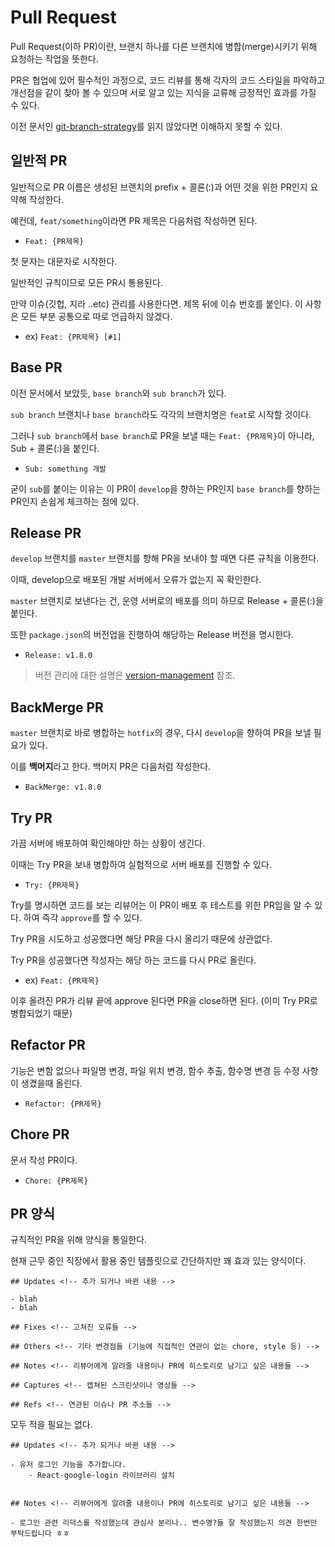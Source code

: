 # Pull Request

Pull Request(이하 PR)이란, 브랜치 하나를 다른 브랜치에 병합(merge)시키기 위해 요청하는 작업을 뜻한다.

PR은 협업에 있어 필수적인 과정으로, 코드 리뷰를 통해 각자의 코드 스타일을 파악하고 개선점을 같이 찾아 볼 수 있으며 서로 알고 있는 지식을 교류해 긍정적인 효과를 가질 수 있다.

이전 문서인 [git-branch-strategy](./git-branch-strategy.md)를 읽지 않았다면 이해하지 못할 수 있다.

## 일반적 PR

일반적으로 PR 이름은 생성된 브랜치의 prefix + 콜론(:)과 어떤 것을 위한 PR인지 요약해 작성한다. 

예컨데, `feat/something`이라면 PR 제목은 다음처럼 작성하면 된다.

- `Feat: {PR제목}`

첫 문자는 대문자로 시작한다.

일반적인 규칙이므로 모든 PR시 통용된다.

만약 이슈(깃헙, 지라 ..etc) 관리를 사용한다면. 제목 뒤에 이슈 번호를 붙인다. 이 사항은 모든 부분 공통으로 따로 언급하지 않겠다.

- ex) `Feat: {PR제목} [#1]`

## Base PR

이전 문서에서 보았듯, `base branch`와 `sub branch`가 있다. 

`sub branch` 브랜치나 `base branch`라도 각각의 브랜치명은 `feat`로 시작할 것이다.

그러나 `sub branch`에서 `base branch`로 PR을 보낼 때는 `Feat: {PR제목}`이 아니라, Sub + 콜론(:)을 붙인다.

- `Sub: something 개발`

굳이 `sub`를 붙이는 이유는 이 PR이 `develop`을 향하는 PR인지 `base branch`를 향하는 PR인지 손쉽게 체크하는 점에 있다.

## Release PR

`develop` 브랜치를 `master` 브랜치를 향해 PR을 보내야 할 때면 다른 규칙을 이용한다.

이때, develop으로 배포된 개발 서버에서 오류가 없는지 꼭 확인한다.

`master` 브랜치로 보낸다는 건, 운영 서버로의 배포를 의미 하므로 Release + 콜론(:)을 붙인다.

또한 `package.json`의 버전업을 진행하여 해당하는 Release 버전을 명시한다.

- `Release: v1.8.0`

> 버전 관리에 대한 설명은 [version-management](./version-management.md) 참조.


## BackMerge PR

`master` 브랜치로 바로 병합하는 `hotfix`의 경우, 다시 `develop`을 향하여 PR을 보낼 필요가 있다.

이를 **백머지**라고 한다. 백머지 PR은 다음처럼 작성한다.

- `BackMerge: v1.8.0`

## Try PR

가끔 서버에 배포하여 확인해야만 하는 상황이 생긴다.

이때는 Try PR을 보내 병합하여 실험적으로 서버 배포를 진행할 수 있다.

- `Try: {PR제목}`

Try를 명시하면 코드를 보는 리뷰어는 이 PR이 배포 후 테스트를 위한 PR임을 알 수 있다. 하여 즉각 `approve`를 할 수 있다.

Try PR을 시도하고 성공했다면 해당 PR을 다시 올리기 때문에 상관없다.

Try PR을 성공했다면 작성자는 해당 하는 코드를 다시 PR로 올린다.

- ex) `Feat: {PR제목}`

이후 올려진 PR가 리뷰 끝에 approve 된다면 PR을 close하면 된다. (이미 Try PR로 병합되었기 때문)

## Refactor PR

기능은 변함 없으나 파일명 변경, 파일 위치 변경, 함수 추출, 함수명 변경 등 수정 사항이 생겼을때 올린다.

- `Refactor: {PR제목}`

## Chore PR

문서 작성 PR이다.

- `Chore: {PR제목}`


## PR 양식

규칙적인 PR을 위해 양식을 통일한다.

현재 근무 중인 직장에서 활용 중인 템플릿으로 간단하지만 꽤 효과 있는 양식이다.

```
## Updates <!-- 추가 되거나 바뀐 내용 -->

- blah
- blah

## Fixes <!-- 고쳐진 오류들 -->

## Others <!-- 기타 변경점들 (기능에 직접적인 연관이 없는 chore, style 등) -->

## Notes <!-- 리뷰어에게 알려줄 내용이나 PR에 히스토리로 남기고 싶은 내용들 -->

## Captures <!-- 캡쳐된 스크린샷이나 영상들 -->

## Refs <!-- 연관된 이슈나 PR 주소들 -->

```

모두 적을 필요는 없다.

```
## Updates <!-- 추가 되거나 바뀐 내용 -->

- 유저 로그인 기능을 추가합니다.
	- React-google-login 라이브러리 설치


## Notes <!-- 리뷰어에게 알려줄 내용이나 PR에 히스토리로 남기고 싶은 내용들 -->

- 로그인 관련 리덕스를 작성했는데 관심사 분리나.. 변수명?들 잘 작성했는지 의견 한번만 부탁드립니다 ㅎㅎ
```